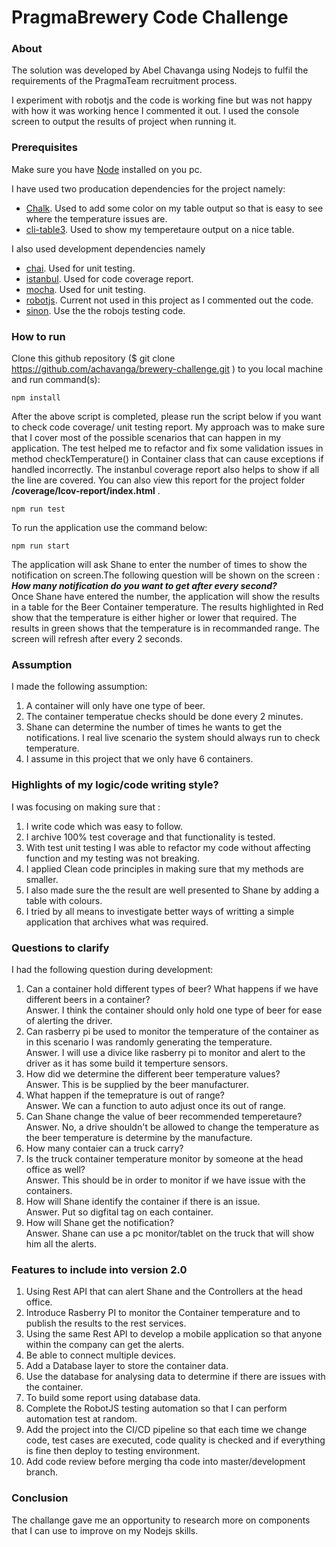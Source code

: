 # PragmaBrewery Code Challenge

### About
The solution was developed by Abel Chavanga using Nodejs to fulfil the requirements of the PragmaTeam recruitment process.

I experiment with robotjs and the code is working fine but was not happy with how it was working hence I commented it out. I used the console screen to output the results of project when running it.

### Prerequisites
Make sure you have [Node](https://nodejs.org/en/download/) installed on you pc. 

I have used two producation dependencies for the project namely:
- [Chalk](https://www.npmjs.com/package/chalk). Used to add some color on my table output so that is easy to see where the temperature issues are.
- [cli-table3](https://www.npmjs.com/package/cli-table3). Used to show my temperetaure output on a nice table.

I also used development dependencies namely
- [chai](https://www.chaijs.com/guide/installation/#nodejs). Used for unit testing.
- [istanbul](https://www.npmjs.com/package/istanbul). Used for code coverage report.
- [mocha](https://mochajs.org/). Used for unit testing.
- [robotjs](https://www.npmjs.com/package/robotjs). Current not used in this project as I commented out the code.
- [sinon](https://www.npmjs.com/package/sinon). Use the the robojs testing code.

### How to run
Clone this github repository ($ git clone https://github.com/achavanga/brewery-challenge.git ) to you local machine and run command(s):
```
npm install
```
After the above script is completed, please run the script below if you want to check code coverage/ unit testing report. My approach was to make sure that I cover most of the possible scenarios that can happen in my application. The test helped me to refactor and fix some validation issues in method checkTemperature() in Container class that can cause exceptions if handled incorrectly. The instanbul coverage report also helps to show if all the line are covered. You can also view this report for the project folder **/coverage/lcov-report/index.html** .
```
npm run test
```
To run the application use the command below:
```
npm run start
```
The application will ask Shane to enter the number of times to show the notification on screen.The following question will be shown on the screen : <br/>
 ***How many notification do you want to get after every second?*** <br/>
Once Shane have entered the number, the application will show the results in a table for the Beer Container temperature. The results highlighted in Red show that the temperature is either higher or lower that required. The results in green shows that the temperature is in recommanded range. The screen will refresh after every 2 seconds.

### Assumption
I made the following assumption:
1. A container will only have one type of beer.
2. The container temperatue checks should be done every 2 minutes.
3. Shane can determine the number of times he wants to get the notifications. I real live scenario the system should always run to check temperature.
4. I assume in this project that we only have 6 containers.

### Highlights of my logic/code writing style?
I was focusing on making sure that :
1. I write code which was easy to follow.
2. I archive 100% test coverage and that functionality is tested.
3. With test unit testing I was able to refactor my code without affecting function and my testing was not breaking.
4. I applied Clean code principles in making sure that my methods are smaller.
5. I also made sure the the result are well presented to Shane by adding a table with colours.
6. I tried by all means to investigate better ways of writting a simple application that archives what was required.


### Questions to clarify
I had the following question during development:
1. Can a container hold different types of beer? What happens if we have different beers in a container?<br/>
Answer. I think the container should only hold one type of beer for ease of alerting the driver.
2. Can rasberry pi be used to monitor the temperature of the container as in this scenario I was randomly generating the temperature.<br/>
Answer. I will use a divice like rasberry pi to monitor and alert to the driver as it has some build it temperture sensors.
3. How did we determine the different beer temperature values?<br/>
Answer. This is be supplied by the beer manufacturer.
4. What happen if the temeprature is out of range? <br/>
Answer. We can a function to auto adjust once its out of range.
5. Can Shane change the value of beer recommended temperetaure?<br/>
Answer. No, a drive shouldn't be allowed to change the temperature as the beer temperature is determine by the manufacture.
6. How many contaier can a truck carry?<br/>
7. Is the truck container temperature monitor by someone at the head office as well?<br/>
Answer. This should be in order to monitor if we have issue with the containers.
8. How will Shane identify the container if there is an issue.<br/>
Answer. Put so digfital tag on each container.
9. How will Shane get the notification?<br/>
Answer. Shane can use a pc monitor/tablet on the truck that will show him all the alerts.

### Features to include into version 2.0
1. Using Rest API that can alert Shane and the Controllers at the head office.
2. Introduce Rasberry PI to monitor the Container temperature and to publish the results to the rest services.
3. Using the same Rest API to develop a mobile application so that anyone within the company can get the alerts.
4. Be able to connect multiple devices.
5. Add a Database layer to store the container data.
6. Use the database for analysing data to determine if there are issues with the container.
7. To build some report using database data. 
8. Complete the RobotJS testing automation so that I can perform automation test at random.
9. Add the project into the CI/CD pipeline so that each time we change code, test cases are executed, code quality is checked and if everything is fine then deploy to testing environment.
10. Add code review before merging tha code into master/development branch.

### Conclusion

The challange gave me an opportunity to research more on components that I can use to improve on my Nodejs skills.